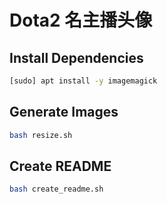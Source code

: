 # Dota2 名主播头像

## Install Dependencies

```bash
[sudo] apt install -y imagemagick
```

## Generate Images

```bash
bash resize.sh
```

## Create README

```bash
bash create_readme.sh
```
